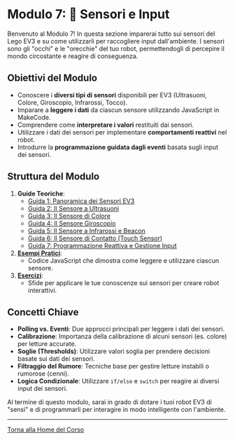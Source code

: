 # Modulo 7: 📡 Sensori e Input

Benvenuto al Modulo 7! In questa sezione imparerai tutto sui sensori del Lego EV3 e su come utilizzarli per raccogliere input dall'ambiente. I sensori sono gli "occhi" e le "orecchie" del tuo robot, permettendogli di percepire il mondo circostante e reagire di conseguenza.

## Obiettivi del Modulo

*   Conoscere i **diversi tipi di sensori** disponibili per EV3 (Ultrasuoni, Colore, Giroscopio, Infrarossi, Tocco).
*   Imparare a **leggere i dati** da ciascun sensore utilizzando JavaScript in MakeCode.
*   Comprendere come **interpretare i valori** restituiti dai sensori.
*   Utilizzare i dati dei sensori per implementare **comportamenti reattivi** nel robot.
*   Introdurre la **programmazione guidata dagli eventi** basata sugli input dei sensori.

## Struttura del Modulo

1.  **Guide Teoriche**:
    *   [Guida 1: Panoramica dei Sensori EV3](./01-PanoramicaSensori.md)
    *   [Guida 2: Il Sensore a Ultrasuoni](./02-SensoreUltrasuoni.md)
    *   [Guida 3: Il Sensore di Colore](./03-SensoreColore.md)
    *   [Guida 4: Il Sensore Giroscopio](./04-SensoreGiroscopio.md)
    *   [Guida 5: Il Sensore a Infrarossi e Beacon](./05-SensoreInfrarossi.md)
    *   [Guida 6: Il Sensore di Contatto (Touch Sensor)](./06-SensoreTouch.md)
    *   [Guida 7: Programmazione Reattiva e Gestione Input](./07-ProgrammazioneReattiva.md)
2.  **[Esempi Pratici](./esempi/README.md)**:
    *   Codice JavaScript che dimostra come leggere e utilizzare ciascun sensore.
3.  **[Esercizi](./esercizi/README.md)**:
    *   Sfide per applicare le tue conoscenze sui sensori per creare robot interattivi.

## Concetti Chiave

*   **Polling vs. Eventi**: Due approcci principali per leggere i dati dei sensori.
*   **Calibrazione**: Importanza della calibrazione di alcuni sensori (es. colore) per letture accurate.
*   **Soglie (Thresholds)**: Utilizzare valori soglia per prendere decisioni basate sui dati dei sensori.
*   **Filtraggio del Rumore**: Tecniche base per gestire letture instabili o rumorose (cenni).
*   **Logica Condizionale**: Utilizzare `if/else` e `switch` per reagire ai diversi input dei sensori.

Al termine di questo modulo, sarai in grado di dotare i tuoi robot EV3 di "sensi" e di programmarli per interagire in modo intelligente con l'ambiente.

---

[Torna alla Home del Corso](../README.md)